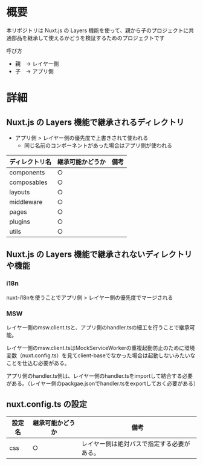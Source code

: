 # 概要
本リポジトリは Nuxt.js の Layers 機能を使って、親から子のプロジェクトに共通部品を継承して使えるかどうを検証するためのプロジェクトです

呼び方
- 親　→ レイヤー側
- 子　→ アプリ側


# 詳細
## Nuxt.js の Layers 機能で継承されるディレクトリ

- アプリ側 > レイヤー側の優先度で上書きされて使われる
  - 同じ名前のコンポーネントがあった場合はアプリ側が使われる

|ディレクトリ名|継承可能かどうか|備考|
|---|---|---|
|components|○||
|composables|○||
|layouts|○||
|middleware|○||
|pages|○||
|plugins|○||
|utils|○||

## Nuxt.js の Layers 機能で継承されないディレクトリや機能

### i18n
nuxt-i18nを使うことでアプリ側 > レイヤー側の優先度でマージされる

### MSW
レイヤー側のmsw.client.tsと、アプリ側のhandler.tsの細工を行うことで継承可能。

レイヤー側のmsw.client.tsはMockServiceWorkerの重複起動防止のために環境変数（nuxt.config.ts）を見てclient-baseでなかった場合は起動しないみたいなことを仕込む必要がある。

アプリ側のhandler.ts側は、レイヤー側のhandler.tsをimportして結合する必要がある。（レイヤー側のpackgae.jsonでhandler.tsをexportしておく必要がある）

## nuxt.config.ts の設定

|設定名|継承可能かどうか|備考|
|---|---|---|
|css|○|レイヤー側は絶対パスで指定する必要がある。|

